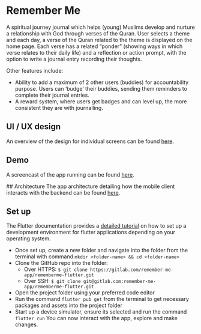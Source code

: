 # Remember Me
A spiritual journey journal which helps (young) Muslims develop and nurture a relationship with God through verses of the Quran. 
User selects a theme and each day, a verse of the Quran related to the theme is displayed on the home page. Each verse has a related “ponder” (showing ways in which verse relates to their daily life) and a reflection or action prompt, with the option to write a journal entry recording their thoughts. 

Other features include:
- Ability to add a maximum of 2 other users (buddies) for accountability purpose. Users can ‘budge’ their buddies, sending them reminders to complete their journal entries. 
- A reward system, where users get badges and can level up, the more consistent they are with journalling.
 
## UI / UX design
An overview of the design for individual screens can be found [here](https://xd.adobe.com/view/871acea6-4249-45a6-ae88-c27273fa5292-d249/). 

## Demo 
A screencast of the app running can be found [here]().

## Architecture 
The app architecture detailing how the mobile client interacts with the backend can be found [here](https://app.lucidchart.com/documents/edit/5d6cd919-3d82-4ada-b7e9-5c2cfc588227/0_0).

## Set up
The Flutter documentation provides a [detailed tutorial](https://flutter.dev/docs/get-started/install) on how to set up a development environment for flutter applications depending on your operating system. 
- Once set up, create a new folder and navigate into the folder from the terminal with command `mkdir <folder-name> && cd <folder-name>`
- Clone the GitHub repo into the folder:
    - Over HTTPS: `$ git clone https://gitlab.com/remember-me-app/rememberme-flutter.git`
    - Over SSH: `$ git clone git@gitlab.com:remember-me-app/rememberme-flutter.git`
- Open the project folder using your preferred code editor 
- Run the command `flutter pub get` from the terminal to get necessary packages and assets into the project folder 
- Start up a device simulator, ensure its selected and run the command `flutter run`
You can now interact with the app, explore and make changes.  